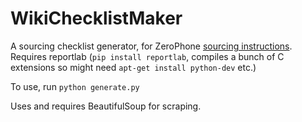 # WikiChecklistMaker
A sourcing checklist generator, for ZeroPhone [sourcing instructions](https://wiki.zerophone.org/index.php/Sourcing_ZeroPhone_parts). Requires reportlab (``pip install reportlab``, compiles a bunch of C extensions so might need ``apt-get install python-dev`` etc.)

To use, run ``python generate.py``


Uses and requires BeautifulSoup for scraping.